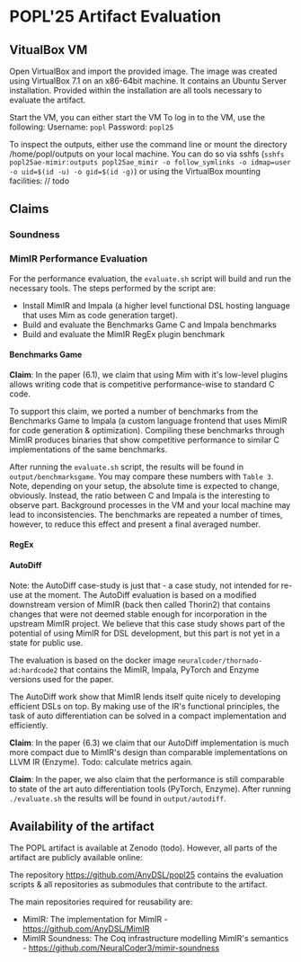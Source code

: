 # POPL'25 Artifact Evaluation

## VitualBox VM
Open VirtualBox and import the provided image.
The image was created using VirtualBox 7.1 on an x86-64bit machine. It contains an Ubuntu Server installation.
Provided within the installation are all tools necessary to evaluate the artifact.

Start the VM, you can either start the VM 
To log in to the VM, use the following:
Username: `popl`
Password: `popl25`

To inspect the outputs, either use the command line or mount the directory /home/popl/outputs on your local machine.
You can do so via sshfs (`sshfs popl25ae-mimir:outputs popl25ae_mimir -o follow_symlinks -o idmap=user -o uid=$(id -u) -o gid=$(id -g)`) or using the VirtualBox mounting facilities: // todo

## Claims

### Soundness


### MimIR Performance Evaluation

For the performance evaluation, the `evaluate.sh` script will build and run the necessary tools.
The steps performed by the script are:
- Install MimIR and Impala (a higher level functional DSL hosting language that uses Mim as code generation target).
- Build and evaluate the Benchmarks Game C and Impala benchmarks
- Build and evaluate the MimIR RegEx plugin benchmark

#### Benchmarks Game
**Claim**: In the paper (6.1), we claim that using Mim with it's low-level plugins allows writing code that is competitive performance-wise to standard C code.

To support this claim, we ported a number of benchmarks from the Benchmarks Game to Impala (a custom language frontend that uses MimIR for code generation & optimization).
Compiling these benchmarks through MimIR produces binaries that show competitive performance to similar C implementations of the same benchmarks.

After running the `evaluate.sh` script, the results will be found in `output/benchmarksgame`.
You may compare these numbers with `Table 3`.
Note, depending on your setup, the absolute time is expected to change, obviously.
Instead, the ratio between C and Impala is the interesting to observe part.
Background processes in the VM and your local machine may lead to inconsistencies. The benchmarks are repeated a number of times, however, to reduce this effect and present a final averaged number.

#### RegEx


#### AutoDiff
Note: the AutoDiff case-study is just that - a case study, not intended for re-use at the moment.
The AutoDiff evaluation is based on a modified downstream version of MimIR (back then called Thorin2) that contains changes that were not deemed stable enough for incorporation in the upstream MimIR project.
We believe that this case study shows part of the potential of using MimIR for DSL development, but this part is not yet in a state for public use.

The evaluation is based on the docker image `neuralcoder/thornado-ad:hardcode2` that contains the MimIR, Impala, PyTorch and Enzyme versions used for the paper.

The AutoDiff work show that MimIR lends itself quite nicely to developing efficient DSLs on top.
By making use of the IR's functional principles, the task of auto differentiation can be solved in a compact implementation and efficiently.

**Claim**: In the paper (6.3) we claim that our AutoDiff implementation is much more compact due to MimIR's design than comparable implementations on LLVM IR (Enzyme).
Todo: calculate metrics again.

**Claim**: In the paper, we also claim that the performance is still comparable to state of the art auto differentiation tools (PyTorch, Enzyme).
After running `./evaluate.sh` the results will be found in `output/autodiff`.

## Availability of the artifact
The POPL artifact is available at Zenodo (todo).
However, all parts of the artifact are publicly available online:

The repository https://github.com/AnyDSL/popl25 contains the evaluation scripts & all repositories as submodules that contribute to the artifact.

The main repositories required for reusability are:
- MimIR: The implementation for MimIR - https://github.com/AnyDSL/MimIR
- MimIR Soundness: The Coq infrastructure modelling MimIR's semantics - https://github.com/NeuralCoder3/mimir-soundness


